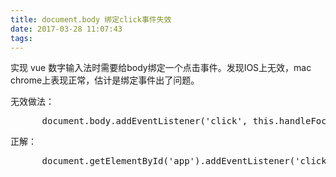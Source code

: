 ```yaml
---
title: document.body 绑定click事件失效
date: 2017-03-28 11:07:43
tags:
---
```

实现 vue 数字输入法时需要给body绑定一个点击事件。发现IOS上无效，mac chrome上表现正常，估计是绑定事件出了问题。


无效做法：
<pre>
	  document.body.addEventListener('click', this.handleFocusOrBlur,false)
</pre>	

正解：
 <pre>
 	  document.getElementById('app').addEventListener('click', this.handleFocusOrBlur,false)
 </pre>
    
